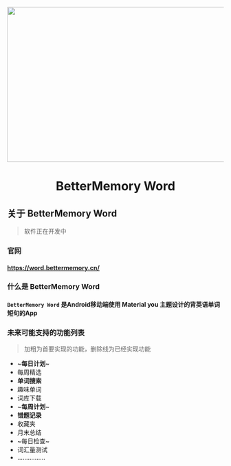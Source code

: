 <p align="center">
  <img src="https://img.lilkon.cn/BetterMemory/LOGO/Word.png" 
       height="360" width="720"/>
</p>


<h1><center>BetterMemory Word</center></h1>



## 关于 BetterMemory Word



> 软件正在开发中

### 官网

#### https://word.bettermemory.cn/



### 什么是 BetterMemory Word

####  `BetterMemory Word` 是Android移动端使用 Material you 主题设计的背英语单词短句的App







### 未来可能支持的功能列表



> 加粗为首要实现的功能，删除线为已经实现功能

- ~**每日计划**~
- 每周精选
- **单词搜索**
- 趣味单词
- 词库下载
- ~**每周计划**~
- **错题记录**
- 收藏夹
- 月末总结
- ~每日检查~
- 词汇量测试
- ................
